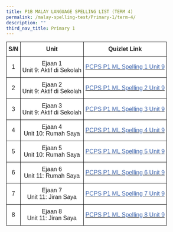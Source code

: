 ```yaml
---
title: P1B MALAY LANGUAGE SPELLING LIST (TERM 4)
permalink: /malay-spelling-test/Primary-1/term-4/
description: ""
third_nav_title: Primary 1
---
```

<style type="text/css">
.tg  {border-collapse:collapse;border-spacing:0;margin:0px auto;}
.tg td{border-color:black;border-style:solid;border-width:1px;font-family:Arial, sans-serif;font-size:14px;
  overflow:hidden;padding:10px 5px;word-break:normal;}
.tg th{border-color:black;border-style:solid;border-width:1px;font-family:Arial, sans-serif;font-size:14px;
  font-weight:normal;overflow:hidden;padding:10px 5px;word-break:normal;}
.tg .tg-cbnv{background-color:#FFF;color:#4067AE;font-size:16px;text-align:center;vertical-align:middle}
.tg .tg-l70m{background-color:#FFF;font-size:16px;text-align:center;vertical-align:middle}
.tg .tg-st6x{background-color:#FFF;font-size:16px;font-weight:bold;text-align:center;vertical-align:middle}
</style>
<table class="tg">
<tbody>
  <tr>
    <td class="tg-st6x">S/N</td>
    <td class="tg-st6x">Unit</td>
    <td class="tg-st6x">Quizlet Link</td>
  </tr>
  <tr>
    <td class="tg-l70m">1</td>
    <td class="tg-l70m">Ejaan 1<br>Unit 9: Aktif di Sekolah</td>
    <td class="tg-cbnv"><a href="https://quizlet.com/303075422/ejaan-1unit-9-aktif-di-sekolah"><span style="text-decoration:none;color:#4067AE">PCPS P1 ML Spelling 1 Unit 9</span></a></td>
  </tr>
  <tr>
    <td class="tg-l70m">2</td>
    <td class="tg-l70m">Ejaan 2<br>Unit 9: Aktif di Sekolah</td>
    <td class="tg-cbnv"><a href="https://quizlet.com/303075651/ejaan-2unit-9-aktif-di-sekolah"><span style="text-decoration:none;color:#4067AE">PCPS P1 ML Spelling 2 Unit 9</span></a></td>
  </tr>
  <tr>
    <td class="tg-l70m">3</td>
    <td class="tg-l70m">Ejaan 3<br>Unit 9: Aktif di Sekolah</td>
    <td class="tg-cbnv"><a href="https://quizlet.com/303076006/ejaan-3unit-9-aktif-di-sekolah"><span style="text-decoration:none;color:#4067AE">PCPS P1 ML Spelling 3 Unit 9</span></a></td>
  </tr>
  <tr>
    <td class="tg-l70m">4</td>
    <td class="tg-l70m">Ejaan 4<br>Unit 10: Rumah Saya</td>
    <td class="tg-cbnv"><a href="https://quizlet.com/303076127/ejaan-4unit-10-rumah-saya"><span style="text-decoration:none;color:#4067AE">PCPS P1 ML Spelling 4 Unit 9</span></a></td>
  </tr>
  <tr>
    <td class="tg-l70m">5</td>
    <td class="tg-l70m">Ejaan 5<br>Unit 10: Rumah Saya</td>
    <td class="tg-cbnv"><a href="https://quizlet.com/303076223/ejaan-5-unit-10-rumah-saya"><span style="text-decoration:none;color:#4067AE">PCPS P1 ML Spelling 5 Unit 9</span></a></td>
  </tr>
  <tr>
    <td class="tg-l70m">6</td>
    <td class="tg-l70m">Ejaan 6<br>Unit 11: Rumah Saya</td>
    <td class="tg-cbnv"><a href="https://quizlet.com/303076462/ejaan-6unit-10-rumah-saya"><span style="text-decoration:none;color:#4067AE">PCPS P1 ML Spelling 6 Unit 9</span></a></td>
  </tr>
  <tr>
    <td class="tg-l70m">7</td>
    <td class="tg-l70m">Ejaan 7<br>Unit 11: Jiran Saya</td>
    <td class="tg-cbnv"><a href="https://quizlet.com/303076702/ejaan-7-unit-11-jiran-saya"><span style="text-decoration:none;color:#4067AE">PCPS P1 ML Spelling 7 Unit 9</span></a></td>
  </tr>
  <tr>
    <td class="tg-l70m">8</td>
    <td class="tg-l70m">Ejaan 8<br>Unit 11: Jiran Saya</td>
    <td class="tg-cbnv"><a href="https://quizlet.com/303077019/ejaan-8-unit-11-jiran-saya"><span style="text-decoration:none;color:#4067AE">PCPS P1 ML Spelling 8 Unit 9</span></a></td>
  </tr>
</tbody>
</table>